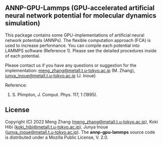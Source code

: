 ## ANNP-GPU-Lammps (GPU-accelerated artificial neural network potential for molecular dynamics simulation)

This package contains some GPU-implementations of artificial neural network potentials (ANNPs). The flexible computation approach (FCA) is used to increase performance. You can compile each potential into LAMMPS software (Reference 1). Please see the detailed procedures inside of each potential. 

Please contact us if you have any questions or suggestion for the implementation:
meng_zhang@metall.t.u-tokyo.ac.jp (M. Zhang), junya_inoue@metall.t.u-tokyo.ac.jp (J. Inoue) 

Reference:
1) S. Plimpton, J. Comput. Phys. 117, 1 (1995).

## License
Copyright (C) 2022 Meng Zhang (meng_zhang@metall.t.u-tokyo.ac.jp), Koki Hibi (koki_hibi@metall.t.u-tokyo.ac.jp), Junya Inoue (junya_inoue@metall.t.u-tokyo.ac.jp).
The __annp-gpu-lammps__ source code is distributed under a Mozilla Public License, V. 2.0.
